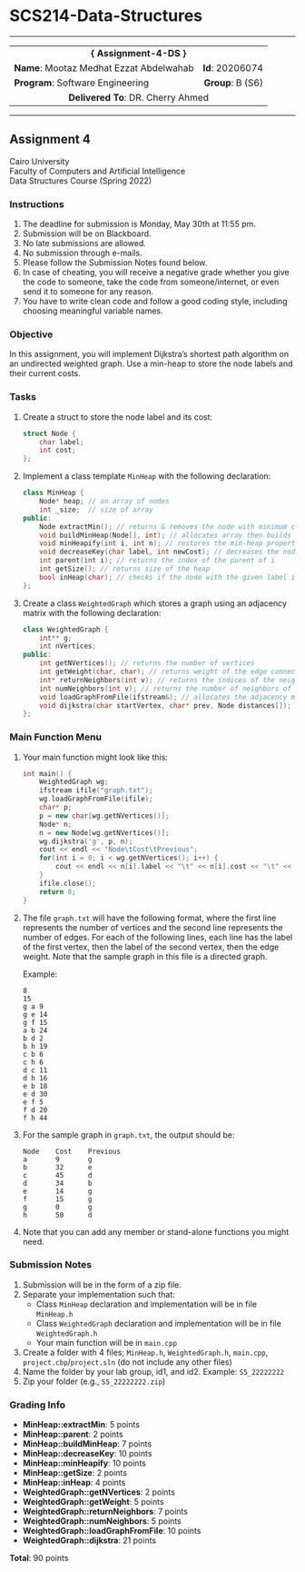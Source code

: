 # SCS214-Data-Structures
---

<div align="center">
  <table width="100%">
    <tr>
      <td colspan="2" align="center"><strong>{ Assignment-4-DS }</strong></td>
    </tr>
    <tr>
      <td align="left"><strong>Name</strong>: Mootaz Medhat Ezzat Abdelwahab</td>
      <td align="right"><strong>Id</strong>: 20206074</td>
    </tr>
    <tr>
      <td align="left"><strong>Program</strong>: Software Engineering</td>
      <td align="right"><strong>Group</strong>: B (S6)</td>
    </tr>
    <tr>
      <td colspan="2" align="center"><strong>Delivered To</strong>: DR. Cherry Ahmed</td>
    </tr>
  </table>
</div>

---

## Assignment 4

Cairo University  
Faculty of Computers and Artificial Intelligence  
Data Structures Course (Spring 2022) 

### Instructions

1. The deadline for submission is Monday, May 30th at 11:55 pm.
2. Submission will be on Blackboard.
3. No late submissions are allowed.
4. No submission through e-mails.
5. Please follow the Submission Notes found below.
6. In case of cheating, you will receive a negative grade whether you give the code to someone, take the code from someone/internet, or even send it to someone for any reason.
7. You have to write clean code and follow a good coding style, including choosing meaningful variable names.

### Objective

In this assignment, you will implement Dijkstra’s shortest path algorithm on an undirected weighted graph. Use a min-heap to store the node labels and their current costs.

### Tasks

1. Create a struct to store the node label and its cost:
   ```cpp
   struct Node {
       char label;
       int cost;
   };
   ```

2. Implement a class template `MinHeap` with the following declaration:
   ```cpp
   class MinHeap {
       Node* heap; // an array of nodes
       int _size;  // size of array
   public:
       Node extractMin(); // returns & removes the node with minimum cost
       void buildMinHeap(Node[], int); // allocates array then builds a min-heap from an array of struct Node with the given size
       void minHeapify(int i, int n); // restores the min-heap property for the “heap” array using the given index and size n
       void decreaseKey(char label, int newCost); // decreases the node that has the given label to newCost
       int parent(int i); // returns the index of the parent of i
       int getSize(); // returns size of the heap
       bool inHeap(char); // checks if the node with the given label is in the heap
   };
   ```

3. Create a class `WeightedGraph` which stores a graph using an adjacency matrix with the following declaration:
   ```cpp
   class WeightedGraph {
       int** g;
       int nVertices;
   public:
       int getNVertices(); // returns the number of vertices
       int getWeight(char, char); // returns weight of the edge connecting the given vertices
       int* returnNeighbors(int v); // returns the indices of the neighbors of the vertex v as an int array
       int numNeighbors(int v); // returns the number of neighbors of the vertex v
       void loadGraphFromFile(ifstream&); // allocates the adjacency matrix & initializes edge weights from the specified file
       void dijkstra(char startVertex, char* prev, Node distances[]); // find the shortest path from the start vertex to all other vertices, by filling the prev array and the distances array
   };
   ```

### Main Function Menu

1. Your main function might look like this:
   ```cpp
   int main() {
       WeightedGraph wg;
       ifstream ifile("graph.txt");
       wg.loadGraphFromFile(ifile);
       char* p;
       p = new char[wg.getNVertices()];
       Node* n;
       n = new Node[wg.getNVertices()];
       wg.dijkstra('g', p, n);
       cout << endl << "Node\tCost\tPrevious";
       for(int i = 0; i < wg.getNVertices(); i++) {
           cout << endl << n[i].label << "\t" << n[i].cost << "\t" << p[i];
       }
       ifile.close();
       return 0;
   }
   ```

2. The file `graph.txt` will have the following format, where the first line represents the number of vertices and the second line represents the number of edges. For each of the following lines, each line has the label of the first vertex, then the label of the second vertex, then the edge weight. Note that the sample graph in this file is a directed graph.

   Example:
   ```
   8
   15
   g a 9
   g e 14
   g f 15
   a b 24
   b d 2
   b h 19
   c b 6
   c h 6
   d c 11
   d h 16
   e b 18
   e d 30
   e f 5
   f d 20
   f h 44
   ```

3. For the sample graph in `graph.txt`, the output should be:
   ```
   Node    Cost    Previous
   a       9       g
   b       32      e
   c       45      d
   d       34      b
   e       14      g
   f       15      g
   g       0       g
   h       50      d
   ```

4. Note that you can add any member or stand-alone functions you might need.

### Submission Notes

1. Submission will be in the form of a zip file.
2. Separate your implementation such that:
   - Class `MinHeap` declaration and implementation will be in file `MinHeap.h`
   - Class `WeightedGraph` declaration and implementation will be in file `WeightedGraph.h`
   - Your main function will be in `main.cpp`
3. Create a folder with 4 files; `MinHeap.h`, `WeightedGraph.h`, `main.cpp`, `project.cbp`/`project.sln` (do not include any other files)
4. Name the folder by your lab group, id1, and id2. Example: `S5_22222222`
5. Zip your folder (e.g., `S5_22222222.zip`)

### Grading Info

- **MinHeap::extractMin**: 5 points
- **MinHeap::parent**: 2 points
- **MinHeap::buildMinHeap**: 7 points
- **MinHeap::decreaseKey**: 10 points
- **MinHeap::minHeapify**: 10 points
- **MinHeap::getSize**: 2 points
- **MinHeap::inHeap**: 4 points
- **WeightedGraph::getNVertices**: 2 points
- **WeightedGraph::getWeight**: 5 points
- **WeightedGraph::returnNeighbors**: 7 points
- **WeightedGraph::numNeighbors**: 5 points
- **WeightedGraph::loadGraphFromFile**: 10 points
- **WeightedGraph::dijkstra**: 21 points

**Total**: 90 points
